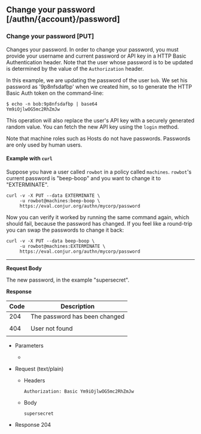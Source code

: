 ## Change your password [/authn/{account}/password]

### Change your password [PUT]

Changes your password. In order to change your password, you must provide
your username and current password or API key in a HTTP Basic Authentication header. 
Note that the user whose password is to be updated is determined by
the value of the `Authorization` header.

In this example, we are updating the password of the user `bob`.
We set his password as '9p8nfsdafbp' when we created him, so to generate
the HTTP Basic Auth token on the command-line:

```
$ echo -n bob:9p8nfsdafbp | base64
Ym9iOjlwOG5mc2RhZmJw
```

This operation will also replace the user's API key with a securely
generated random value. You can fetch the new API key using the `login` method.

Note that machine roles such as Hosts do not have passwords. Passwords are only used by human users.

#### Example with `curl`

Suppose you have a user called `rowbot` in a policy called `machines`. `rowbot`'s current password is "beep-boop" and you want to change it to "EXTERMINATE".

```
curl -v -X PUT --data EXTERMINATE \
     -u rowbot@machines:beep-boop \
     https://eval.conjur.org/authn/mycorp/password
```

Now you can verify it worked by running the same command again, which should fail, because the password has changed. If you feel like a round-trip you can swap the passwords to change it back:

```
curl -v -X PUT --data beep-boop \
     -u rowbot@machines:EXTERMINATE \
     https://eval.conjur.org/authn/mycorp/password
```

---

<!-- include(partials/auth_header_table.md) -->

**Request Body**

The new password, in the example "supersecret".

**Response**

|Code|Description                             |
|----|----------------------------------------|
|204 |The password has been changed           |
|<!-- include(partials/http_401.md) -->|
|404 |User not found                          |
|<!-- include(partials/http_422.md) -->|

+ Parameters
  + <!-- include(partials/account_param.md) -->

+ Request (text/plain)
    + Headers

        ```
        Authorization: Basic Ym9iOjlwOG5mc2RhZmJw
        ```
    
    + Body

        ```
        supersecret
        ```

+ Response 204

